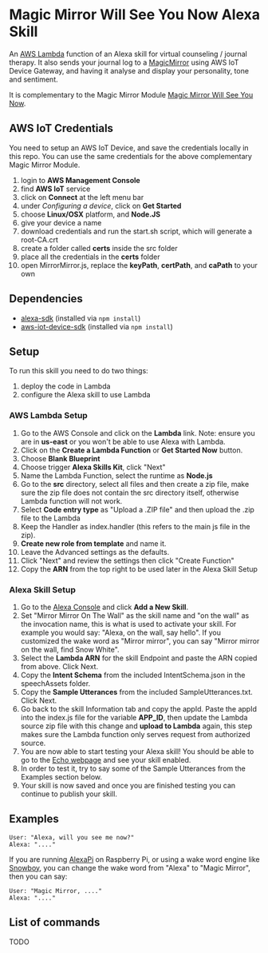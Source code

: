 # Magic Mirror Will See You Now Alexa Skill
An [AWS Lambda](http://aws.amazon.com/lambda) function of an Alexa skill for virtual counseling / journal therapy. It also sends your journal log to a [MagicMirror](https://github.com/MichMich/MagicMirror) using AWS IoT Device Gateway, and having it analyse and display your personality, tone and sentiment. 

It is complementary to the Magic Mirror Module [Magic Mirror Will See You Now]().

## AWS IoT Credentials

You need to setup an AWS IoT Device, and save the credentials locally in this repo. You can use the same credentials for the above complementary Magic Mirror Module.

1. login to __AWS Management Console__
2. find __AWS IoT__ service
3. click on __Connect__ at the left menu bar
4. under _Configuring a device_, click on __Get Started__
5. choose __Linux/OSX__ platform, and __Node.JS__
6. give your device a name
7. download credentials and run the start.sh script, which will generate a root-CA.crt
8. create a folder called __certs__ inside the src folder
9. place all the credentials in the __certs__ folder
10. open MirrorMirror.js, replace the __keyPath__, __certPath__, and __caPath__ to your own


## Dependencies

- [alexa-sdk](https://github.com/alexa/alexa-skills-kit-sdk-for-nodejs) (installed via `npm install`)
- [aws-iot-device-sdk](https://github.com/aws/aws-iot-device-sdk-js) (installed via `npm install`)

## Setup

To run this skill you need to do two things:

1. deploy the code in Lambda
2. configure the Alexa skill to use Lambda

### AWS Lambda Setup

1. Go to the AWS Console and click on the __Lambda__ link. Note: ensure you are in __us-east__ or you won't be able to use Alexa with Lambda.
2. Click on the __Create a Lambda Function__ or __Get Started Now__ button.
3. Choose __Blank Blueprint__
4. Choose trigger __Alexa Skills Kit__, click "Next"
5. Name the Lambda Function, select the runtime as __Node.js__
6. Go to the __src__ directory, select all files and then create a zip file, make sure the zip file does not contain the src directory itself, otherwise Lambda function will not work.
7. Select __Code entry type__ as "Upload a .ZIP file" and then upload the .zip file to the Lambda
8. Keep the Handler as index.handler (this refers to the main js file in the zip).
9. __Create new role from template__ and name it.
10. Leave the Advanced settings as the defaults.
11. Click "Next" and review the settings then click "Create Function"
12. Copy the __ARN__ from the top right to be used later in the Alexa Skill Setup

### Alexa Skill Setup

1. Go to the [Alexa Console](https://developer.amazon.com/edw/home.html) and click __Add a New Skill__.
2. Set "Mirror Mirror On The Wall" as the skill name and "on the wall" as the invocation name, this is what is used to activate your skill. For example you would say: "Alexa, on the wall, say hello". If you customized the wake word as "Mirror mirror", you can say "Mirror mirror on the wall, find Snow White".
3. Select the __Lambda ARN__ for the skill Endpoint and paste the ARN copied from above. Click Next.
4. Copy the __Intent Schema__ from the included IntentSchema.json in the speechAssets folder.
5. Copy the __Sample Utterances__ from the included SampleUtterances.txt. Click Next.
6. Go back to the skill Information tab and copy the appId. Paste the appId into the index.js file for the variable __APP_ID__, then update the Lambda source zip file with this change and __upload to Lambda__ again, this step makes sure the Lambda function only serves request from authorized source.
7. You are now able to start testing your Alexa skill! You should be able to go to the [Echo webpage](http://echo.amazon.com/#skills) and see your skill enabled.
8. In order to test it, try to say some of the Sample Utterances from the Examples section below.
9. Your skill is now saved and once you are finished testing you can continue to publish your skill.

## Examples

```
User: "Alexa, will you see me now?"
Alexa: "...."
```

If you are running [AlexaPi](https://github.com/alexa-pi/AlexaPi) on Raspberry Pi, or using a wake word engine like [Snowboy](https://github.com/Kitt-AI/snowboy), you can change the wake word from "Alexa" to "Magic Mirror", then you can say:

```
User: "Magic Mirror, ...."
Alexa: "...."
```


## List of commands
TODO


